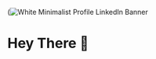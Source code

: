 (![White Minimalist Profile LinkedIn Banner](https://user-images.githubusercontent.com/97077763/168822853-7faa842a-6ffc-47fc-ab1e-c0d340e3d13d.jpg)


# Hey There 👋


